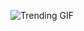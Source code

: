 ![Trending GIF](https://media1.giphy.com/media/v1.Y2lkPThiYjIxNzcybnFiazN1eW53MWFiMXAzZmZhMDgxZnY0M2VuMW96MTltcWNjeTRxZSZlcD12MV9naWZzX3NlYXJjaCZjdD1n/2jMtpIi8mhE8ctiMtK/giphy.gif)

